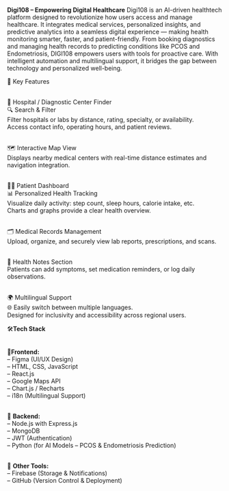 **Digi108 – Empowering Digital Healthcare**
Digi108 is an AI-driven healthtech platform designed to revolutionize how users access and manage healthcare. It integrates medical services, personalized insights, and predictive analytics into a seamless digital experience — making health monitoring smarter, faster, and patient-friendly.
From booking diagnostics and managing health records to predicting conditions like PCOS and Endometriosis, DIGI108 empowers users with tools for proactive care.
With intelligent automation and multilingual support, it bridges the gap between technology and personalized well-being.

🚀 Key Features <br><br>

🧭 Hospital / Diagnostic Center Finder <br>
🔍 Search & Filter<br>
Filter hospitals or labs by distance, rating, specialty, or availability.<br>
Access contact info, operating hours, and patient reviews.<br><br>

🗺️ Interactive Map View<br>
Displays nearby medical centers with real-time distance estimates and navigation integration.<br><br>

🧑‍⚕️ Patient Dashboard<br>
📊 Personalized Health Tracking<br>
Visualize daily activity: step count, sleep hours, calorie intake, etc.<br>
Charts and graphs provide a clear health overview.<br><br>

🗂️ Medical Records Management<br>
Upload, organize, and securely view lab reports, prescriptions, and scans.<br><br>

📝 Health Notes Section<br>
Patients can add symptoms, set medication reminders, or log daily observations.<br><br>

🌍 Multilingual Support<br>
🌐 Easily switch between multiple languages.<br>
Designed for inclusivity and accessibility across regional users.<br>

🛠️**Tech Stack** <br><br>

🔹**Frontend:** <br>
– Figma (UI/UX Design) <br>
– HTML, CSS, JavaScript <br>
– React.js <br>
– Google Maps API <br>
– Chart.js / Recharts <br>
– i18n (Multilingual Support) <br><br>

🔹 **Backend:** <br>
– Node.js with Express.js <br>
– MongoDB <br>
– JWT (Authentication) <br>
– Python (for AI Models – PCOS & Endometriosis Prediction) <br><br>

🔹 **Other Tools:** <br>
– Firebase (Storage & Notifications) <br>
– GitHub (Version Control & Deployment) <br>
